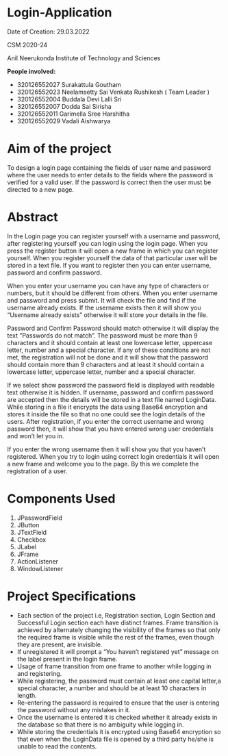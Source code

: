 # Login-Application
Date of Creation: 29.03.2022

CSM 2020-24

Anil Neerukonda Institute of Technology and Sciences

**People involved:** 

* 320126552027      Surakattula Goutham 
* 320126552023      Neelamsetty Sai Venkata Rushikesh ( Team Leader )
* 320126552004      Buddala Devi Lalli Sri 
* 320126552007      Dodda Sai Sirisha  
* 320126552011      Garimella Sree Harshitha
* 320126552029      Vadali Aishwarya 

# Aim of the project
To design a login page containing the fields of user name and password where the user needs to enter details to the fields where the password is verified for a valid user. If the password is correct then the user must be directed to a new page.

# Abstract

In the Login page you can register yourself with a username and password, after registering yourself you can login using the login page.
When you press the register button it will open a new frame in which you can register yourself.
When you register yourself the data of that particular user will be stored in a text file.
If you want to register then you can enter username, password and confirm password.

When you enter your username you can have any type of characters or numbers, but it should be different from others. When you enter username and password and press submit. It will check the file and find if the username already exists. If the username exists then it will show you “Username already exists” otherwise it will store your details in the file.

Password and Confirm Password should match otherwise it will display the text ”Passwords do not match”.
The password must be more than 9 characters and it should contain at least one lowercase letter, uppercase letter, number and a special character. If any of these conditions are not met, the registration will not be done and it will show that the password should contain more than 9 characters and at least it should contain a lowercase letter, uppercase letter, number and a special character.

If we select show password the password field is displayed with readable text otherwise it is hidden.
If username, password and confirm password are accepted then the details will be stored in a text file named LoginData.
While storing in a file it encrypts the data using Base64 encryption and stores it inside the file so that no one could see the login details of the users.
After registration, if you enter the correct username and wrong password then, it will show that you have entered wrong user credentials and won’t let you in.

If you enter the wrong username then it will show you that you haven’t registered.
When you try to login using correct login credentials it will open a new frame and welcome you to the page.
By this we complete the registration of a user.

# Components Used 
1.	JPasswordField 
2.	 JButton 
3.	 JTextField 
4.	Checkbox 
5.	 JLabel 
6.	 JFrame 
7.	 ActionListener 
8.	WindowListener

# Project Specifications
*	Each section of the project i.e, Registration section, Login Section and Successful Login section each have distinct frames. Frame transition is achieved by alternately changing the visibility of the frames so that only the required frame is visible while the rest of the frames, even though they are present, are invisible. 
*	If unregistered it will prompt a “You haven’t registered yet” message on the label present in the login frame.
*	Usage of frame transition from one frame to another while logging in and registering.
*	While registering, the password must contain at least one capital letter,a special character, a number and should be at least 10 characters in length.
*	Re-entering the password is required to ensure that the user is entering the password without any mistakes in it.
*	Once the username is entered it is checked whether it already exists in the database so that there is no ambiguity while logging in.
*	While storing the credentials it is encrypted using Base64 encryption so that even when the LoginData file is opened by a third party he/she is unable to read the contents.

